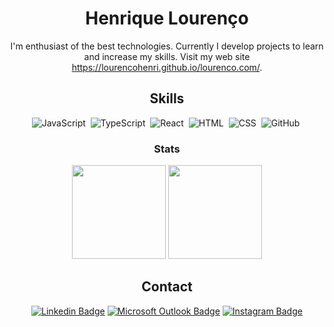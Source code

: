<div align="center">

# Henrique Lourenço

I'm enthusiast of the best technologies. Currently I develop projects to learn and increase my skills.
Visit my web site https://lourencohenri.github.io/lourenco.com/.


## Skills

![JavaScript](https://img.shields.io/badge/-JavaScript-1261a0?style=for-the-badge&logo=javascript&logoColor=white)&nbsp;
![TypeScript](https://img.shields.io/badge/-TypeScript-1261a0?style=for-the-badge&logo=TypeScript&logoColor=white)&nbsp;
![React](https://img.shields.io/badge/-React-1261a0?style=for-the-badge&logo=react&logoColor=white)&nbsp;
![HTML](https://img.shields.io/badge/-HTML-1261a0?style=for-the-badge&logo=HTML5&logoColor=white)&nbsp;
![CSS](https://img.shields.io/badge/-CSS-1261a0?style=for-the-badge&logo=CSS3&logoColor=white)&nbsp;
![GitHub](https://img.shields.io/badge/-GitHub-1261a0?style=for-the-badge&logo=github&logoColor=white)&nbsp;

### Stats

<div display="flex" align="center">
  <img height="150em" src="https://github-readme-stats.vercel.app/api?username=LourencoHenri&theme=github_dark&hide=contribs,issues"/>
  <img height="150em" src="https://github-readme-stats.vercel.app/api/top-langs/?username=LourencoHenri&theme=github_dark&layout=compact"/> 
</div>
  
## Contact

[![Linkedin Badge](https://img.shields.io/badge/-Henrique%20Lourenço-1261a0?style=for-the-badge&logo=Linkedin&logoColor=white&link=https://www.linkedin.com/in/henrique-lourenco/)](https://www.linkedin.com/in/henrique-lourenco/) 
[![Microsoft Outlook Badge](https://img.shields.io/badge/-henri.lourenco@outlook.com-1261a0?style=for-the-badge&logo=Gmail&logoColor=white&link=mailto:henri.lourenco@outlook.com)](mailto:henri.lourenco@outlook.com)
[![Instagram Badge](https://img.shields.io/badge/-lourencohenri-1261a0?style=for-the-badge&labelColor=1261a0&logo=instagram&logoColor=white&link=https://www.instagram.com/lourencohenri/)](https://www.instagram.com/lourencohenri/) 

</div>
